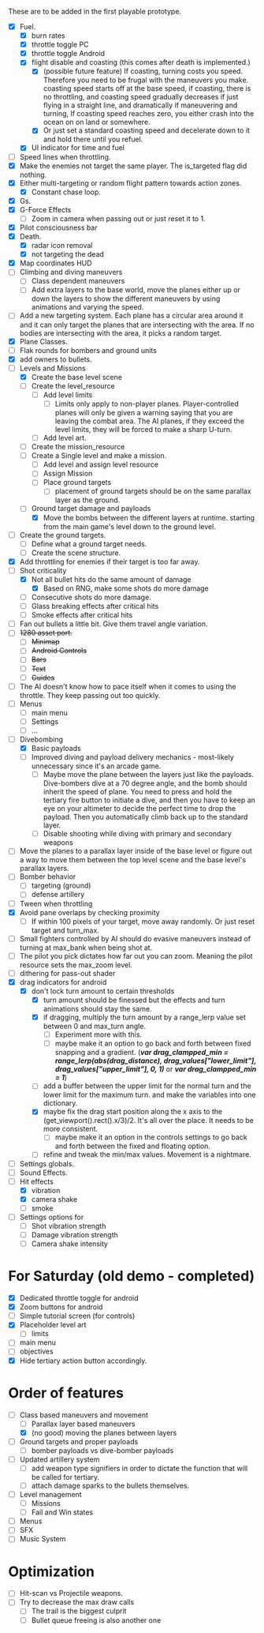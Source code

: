 These are to be added in the first playable prototype.
- [x] Fuel.
	- [x] burn rates
	- [x] throttle toggle PC
	- [x] throttle toggle Android
	- [x] flight disable and coasting (this comes after death is implemented.)
		- [x] (possible future feature) If coasting, turning costs you speed. Therefore you need to be frugal with the maneuvers you make. coasting speed starts off at the base speed, if coasting, there is no throttling, and coasting speed gradually decreases if just flying in a straight line, and dramatically if maneuvering and turning, If coasting speed reaches zero, you either crash into the ocean on on land or somewhere. 
		- [x] Or just set a standard coasting speed and decelerate down to it and hold there until you refuel.
	- [x] UI indicator for time and fuel
- [ ] Speed lines when throttling.
- [x] Make the enemies not target the same player. The is_targeted flag did nothing.
- [x] Either multi-targeting or random flight pattern towards action zones.
	- [x] Constant chase loop.
- [x] Gs.
- [x] G-Force Effects
	- [ ] Zoom in camera when passing out or just reset it to 1.
- [x] Pilot consciousness bar
- [x] Death.
	- [x] radar icon removal
	- [x] not targeting the dead
- [x] Map coordinates HUD
- [ ] Climbing and diving maneuvers
	- [ ] Class dependent maneuvers 
	- [ ] Add extra layers to the base world, move the planes either up or down the layers to show the different maneuvers by using animations and varying the speed.
- [ ] Add a new targeting system. Each plane has a circular area around it and it can only target the planes that are intersecting with the area. If no bodies are intersecting with the area, it picks a random target.
- [x] Plane Classes.
- [ ] Flak rounds for bombers and ground units
- [x] add owners to bullets.
- [ ] Levels and Missions
	- [x] Create the base level scene
	- [ ] Create the level_resource
		- [ ] Add level limits
			- [ ] Limits only apply to non-player planes. Player-controlled planes will only be given a warning saying that you are leaving the combat area. The AI planes, if they exceed the level limits, they will be forced to make a sharp U-turn.
		- [ ] Add level art.
	- [ ] Create the mission_resource
	- [ ] Create a Single level and make a mission.
		- [ ] Add level and assign level resource
		- [ ] Assign Mission
		- [ ] Place ground targets
			- [ ] placement of ground targets should be on the same parallax layer as the ground.
	- [ ] Ground target damage and payloads
		- [x] Move the bombs between the different layers at runtime. starting from the main game's level down to the ground level.
- [ ] Create the ground targets.
	- [ ] Define what a ground target needs.
	- [ ] Create the scene structure.
- [x] Add throttling for enemies if their target is too far away.
- [ ] Shot criticality
	- [x] Not all bullet hits do the same amount of damage
		- [x] Based on RNG, make some shots do more damage
	- [ ] Consecutive shots do more damage.
	- [ ] Glass breaking effects after critical hits
	- [ ] Smoke effects after critical hits
- [ ] Fan out bullets a little bit. Give them travel angle variation.
- [ ] ~~1280 asset port.~~
	- [ ] ~~Minimap~~
	- [ ] ~~Android Controls~~
	- [ ] ~~Bars~~
	- [ ] ~~Text~~
	- [ ] ~~Guides~~
- [ ] The AI doesn't know how to pace itself when it comes to using the throttle. They keep passing out too quickly.
- [ ] Menus
	- [ ] main menu
	- [ ] Settings
	- [ ] ...
- [ ] Divebombing
	- [x] Basic payloads
	- [ ] Improved diving and payload delivery mechanics - most-likely unnecessary since it's an arcade game.
		- [ ] Maybe move the plane between the layers just like the payloads. Dive-bombers dive at a 70 degree angle, and the bomb should inherit the speed of plane. You need to press and hold the tertiary fire button to initiate a dive, and then you have to keep an eye on your altimeter to decide the perfect time to drop the payload. Then you automatically climb back up to the standard layer.
		- [ ] Disable shooting while diving with primary and secondary weapons
- [ ] Move the planes to a parallax layer inside of the base level or figure out a way to move them between the top level scene and the base level's parallax layers.
- [ ] Bomber behavior
	- [ ] targeting (ground)
	- [ ] defense artillery
- [ ] Tween when throttling
- [x] Avoid pane overlaps by checking proximity
	- [ ] If within 100 pixels of your target, move away randomly. Or just reset target and turn_max.
- [ ] Small fighters controlled by AI should do evasive maneuvers instead of turning at max_bank when being shot at.
- [ ] The pilot you pick dictates how far out you can zoom. Meaning the pilot resource sets the max_zoom level.
- [ ] dithering for pass-out shader 
- [x] drag indicators for android
	- [x] don't lock turn amount to certain thresholds 
		- [x] turn amount should be finessed but the effects and turn animations should stay the same.
		- [x] if dragging, multiply the turn amount by a range_lerp value set between 0 and max_turn angle.
			- [ ] Experiment more with this.
			- [ ] maybe make it an option to go back and forth between fixed snapping and a gradient. (___var drag_clampped_min = range_lerp(abs(drag_distance), drag_values["lower_limit"], drag_values["upper_limit"], 0, 1)___ or ___var drag_clampped_min = 1___)
		- [ ] add a buffer between the upper limit for the normal turn and the lower limit for the maximum turn. and make the variables into one dictionary. 
		- [x] maybe fix the drag start position along the x axis to the (get_viewport().rect().x/3)/2. It's all over the place. It needs to be more consistent.
			- [ ] maybe make it an option in the controls settings to go back and forth between the fixed and floating option.
		- [ ] refine and tweak the min/max values. Movement is a nightmare.
- [ ] Settings globals.
- [ ] Sound Effects.
- [ ] Hit effects
	- [x] vibration
	- [x] camera shake
	- [ ] smoke
- [ ] Settings options for
	- [ ] Shot vibration strength
	- [ ] Damage vibration strength
	- [ ] Camera shake intensity
# For Saturday (old demo - completed)
- [x] Dedicated throttle toggle for android
- [x] Zoom buttons for android
- [ ] Simple tutorial screen (for controls)
- [x] Placeholder level art
	- [ ] limits
- [ ] main menu
- [ ] objectives
- [x] Hide tertiary action button accordingly.
# Order of features
- [ ] Class based maneuvers and movement
	- [ ] Parallax layer based maneuvers
	- [x] (no good) moving the planes between layers
- [ ] Ground targets and proper payloads
	- [ ] bomber payloads vs dive-bomber payloads
- [ ] Updated artillery system
	- [ ] add weapon type signifiers in order to dictate the function that will be called for tertiary.
	- [ ] attach damage sparks to the bullets themselves.
- [ ] Level management
	- [ ] Missions
	- [ ] Fail and Win states
- [ ] Menus
- [ ] SFX
- [ ] Music System
# Optimization
- [ ] Hit-scan vs Projectile weapons.
- [ ] Try to decrease the max draw calls
	- [ ] The trail is the biggest culprit
	- [ ] Bullet queue freeing is also another one